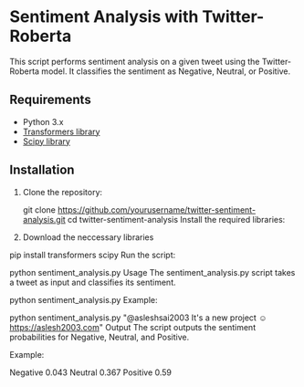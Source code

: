 # Sentiment Analysis with Twitter-Roberta

This script performs sentiment analysis on a given tweet using the Twitter-Roberta model. It classifies the sentiment as Negative, Neutral, or Positive.

## Requirements

- Python 3.x
- [Transformers library](https://github.com/huggingface/transformers)
- [Scipy library](https://www.scipy.org/)

## Installation

1. Clone the repository:

   
   git clone https://github.com/yourusername/twitter-sentiment-analysis.git
   cd twitter-sentiment-analysis
Install the required libraries:
2. Download the neccessary libraries


pip install transformers scipy
Run the script:


python sentiment_analysis.py
Usage
The sentiment_analysis.py script takes a tweet as input and classifies its sentiment.


python sentiment_analysis.py
Example:


python sentiment_analysis.py "@asleshsai2003 It's a new project ☺ https://aslesh2003.com"
Output
The script outputs the sentiment probabilities for Negative, Neutral, and Positive.

Example:

Negative 0.043
Neutral 0.367
Positive 0.59
